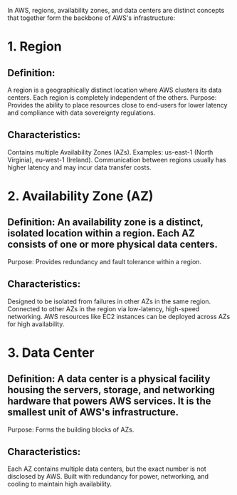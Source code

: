 In AWS, regions, availability zones, and data centers are distinct concepts that together form the backbone of AWS's infrastructure:

# 1. Region
## Definition: 
A region is a geographically distinct location where AWS clusters its data centers. Each region is completely independent of the others.
Purpose: Provides the ability to place resources close to end-users for lower latency and compliance with data sovereignty regulations.
## Characteristics:
Contains multiple Availability Zones (AZs).
Examples: us-east-1 (North Virginia), eu-west-1 (Ireland).
Communication between regions usually has higher latency and may incur data transfer costs.
# 2. Availability Zone (AZ)
## Definition: An availability zone is a distinct, isolated location within a region. Each AZ consists of one or more physical data centers.
Purpose: Provides redundancy and fault tolerance within a region.
## Characteristics:
Designed to be isolated from failures in other AZs in the same region.
Connected to other AZs in the region via low-latency, high-speed networking.
AWS resources like EC2 instances can be deployed across AZs for high availability.
# 3. Data Center
## Definition: A data center is a physical facility housing the servers, storage, and networking hardware that powers AWS services. It is the smallest unit of AWS's infrastructure.
Purpose: Forms the building blocks of AZs.
## Characteristics:
Each AZ contains multiple data centers, but the exact number is not disclosed by AWS.
Built with redundancy for power, networking, and cooling to maintain high availability.